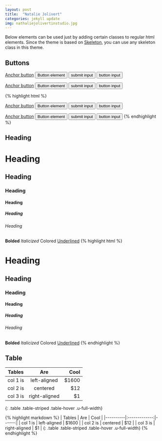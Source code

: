 ```yaml
---
layout: post
title:  "Natalie Jolivert"
categories: jekyll update
img: nathaliejolivertinstudio.jpg
---
```

Below elements can be used just by adding certain classes to regular html elements. Since the theme is based on [Skeleton](http://getskeleton.com/), you can use any skeleton class in this theme.

## Buttons

<!-- Standard buttons -->
<a class="button" href="#">Anchor button</a>
<button>Button element</button>
<input type="submit" value="submit input">
<input type="button" value="button input">

<!-- Primary buttons -->
<a class="button button-primary" href="#">Anchor button</a>
<button class="button-primary">Button element</button>
<input class="button-primary" type="submit" value="submit input">
<input class="button-primary" type="button" value="button input">

{% highlight html %}
<!-- Standard buttons -->
<a class="button" href="#">Anchor button</a>
<button>Button element</button>
<input type="submit" value="submit input">
<input type="button" value="button input">

<!-- Primary buttons -->
<a class="button button-primary" href="#">Anchor button</a>
<button class="button-primary">Button element</button>
<input class="button-primary" type="submit" value="submit input">
<input class="button-primary" type="button" value="button input">
{% endhighlight %}


## Heading

<!-- Standard Headings -->
<h1>Heading</h1>
<h2>Heading</h2>
<h3>Heading</h3>
<h4>Heading</h4>
<h5>Heading</h5>
<h6>Heading</h6>


<!-- Other styled text tags -->
<strong>Bolded</strong>
<em>Italicized</em>
<a>Colored</a>
<u>Underlined</u>
{% highlight html %}
<!-- Standard Headings -->
<h1>Heading</h1>
<h2>Heading</h2>
<h3>Heading</h3>
<h4>Heading</h4>
<h5>Heading</h5>
<h6>Heading</h6>

<!-- Other styled text tags -->
<strong>Bolded</strong>
<em>Italicized</em>
<a>Colored</a>
<u>Underlined</u>
{% endhighlight %}

## Table

| Tables   |      Are      |  Cool |
|----------|:-------------:|------:|
| col 1 is |  left-aligned | $1600 |
| col 2 is |    centered   |   $12 |
| col 3 is | right-aligned |    $1 |
{: .table .table-striped .table-hover .u-full-width}

{% highlight markdown %}
| Tables   |      Are      |  Cool |
|----------|:-------------:|------:|
| col 1 is |  left-aligned | $1600 |
| col 2 is |    centered   |   $12 |
| col 3 is | right-aligned |    $1 |
{: .table .table-striped .table-hover .u-full-width}
{% endhighlight %}